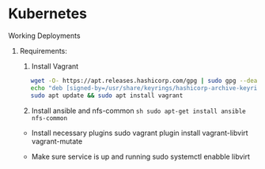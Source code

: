 # Kubernetes
Working Deployments

1) Requirements:
   1. Install Vagrant
   ```sh
      wget -O- https://apt.releases.hashicorp.com/gpg | sudo gpg --dearmor -o /usr/share/keyrings/hashicorp-archive-keyring.gpg
      echo "deb [signed-by=/usr/share/keyrings/hashicorp-archive-keyring.gpg] https://apt.releases.hashicorp.com $(lsb_release -cs) main" | sudo tee /etc/apt sources.list.d/hashicorp.list
      sudo apt update && sudo apt install vagrant
   ```


   2. Install ansible and nfs-common
   ```sh sudo apt-get install ansible nfs-common ```

   - Install necessary plugins
   sudo vagrant plugin install vagrant-libvirt vagrant-mutate

   - Make sure service is up and running
   sudo systemctl enabble libvirt

